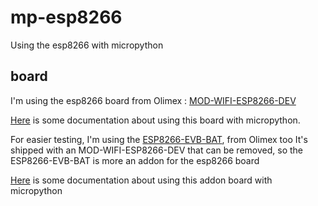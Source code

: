 # mp-esp8266
Using the esp8266 with micropython

## board
I'm using the esp8266 board from Olimex : [MOD-WIFI-ESP8266-DEV](https://www.olimex.com/Products/IoT/MOD-WIFI-ESP8266-DEV/open-source-hardware)

[Here](docs/mp-mod-wifi-esp8266-dev.md) is some documentation about using this board with micropython.

For easier testing, I'm using the [ESP8266-EVB-BAT](https://www.olimex.com/Products/IoT/ESP8266-EVB-BAT/open-source-hardware
), from Olimex too
It's shipped with an MOD-WIFI-ESP8266-DEV that can be removed, so the ESP8266-EVB-BAT is more an addon for the esp8266 board

[Here](docs/mp-esp8266-evb-bat.md) is some documentation about using this addon board with micropython

